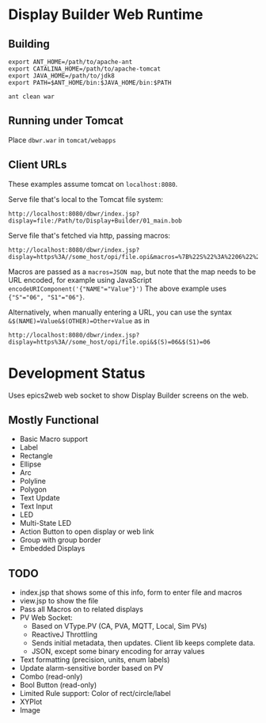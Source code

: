 Display Builder Web Runtime
===========================

Building
--------

    export ANT_HOME=/path/to/apache-ant
    export CATALINA_HOME=/path/to/apache-tomcat
    export JAVA_HOME=/path/to/jdk8
    export PATH=$ANT_HOME/bin:$JAVA_HOME/bin:$PATH
    
    ant clean war

Running under Tomcat
--------------------

Place `dbwr.war` in `tomcat/webapps`


Client URLs
-----------


These examples assume tomcat on `localhost:8080`.

Serve file that's local to the Tomcat file system:

    http://localhost:8080/dbwr/index.jsp?display=file:/Path/to/Display+Builder/01_main.bob


Serve file that's fetched via http, passing macros:

    http://localhost:8080/dbwr/index.jsp?display=https%3A//some_host/opi/file.opi&macros=%7B%22S%22%3A%2206%22%2C%22S1%22%3A%2206%22%7D

Macros are passed as a `macros=JSON map`, but note that the map needs to be URL encoded, for example using JavaScript `encodeURIComponent('{"NAME"="Value"}')`
The above example uses `{"S"="06", "S1"="06"}`.


Alternatively, when manually entering a URL, you can use the syntax `&$(NAME)=Value&$(OTHER)=Other+Value` as in

    http://localhost:8080/dbwr/index.jsp?display=https%3A//some_host/opi/file.opi&$(S)=06&$(S1)=06


Development Status
==================

Uses epics2web web socket to show Display Builder screens on the web.

Mostly Functional
-----------------

 * Basic Macro support
 * Label
 * Rectangle
 * Ellipse
 * Arc
 * Polyline
 * Polygon
 * Text Update
 * Text Input
 * LED
 * Multi-State LED
 * Action Button to open display or web link
 * Group with group border
 * Embedded Displays


TODO
----

 * index.jsp that shows some of this info, form to enter file and macros
 * view.jsp to show the file
 * Pass all Macros on to related displays
 * PV Web Socket:
      - Based on VType.PV (CA, PVA, MQTT, Local, Sim PVs)
      - ReactiveJ Throttling
      - Sends initial metadata, then updates. Client lib keeps complete data.
      - JSON, except some binary encoding for array values
 * Text formatting (precision, units, enum labels)
 * Update alarm-sensitive border based on PV
 * Combo (read-only)
 * Bool Button (read-only)
 * Limited Rule support: Color of rect/circle/label
 * XYPlot
 * Image
  
